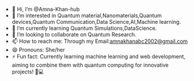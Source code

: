 - 👋 Hi, I’m @Amna-Khan-hub
- 👀 I’m interested in Quantum material,Nanomaterials,Quantum devices,Quantum Communication,Data Science,AI,Machine learning.
- 🌱 I’m currently learning Quantum Simulations,DataScience.
- 💞️ I’m looking to collaborate on Quantum Research.
- 📫 How to reach me: Through my Email:amnakhanabc2002@gmail.com
- 😄 Pronouns: She/her
- ⚡ Fun fact: Currently learning machine learning and web development, aiming to combine them with quantum computing for innovative projects! 🚀💻

<!---
Amna-Khan-hub/Amna-Khan-hub is a ✨ special ✨ repository because its `README.md` (this file) appears on your GitHub profile.
You can click the Preview link to take a look at your changes.
--->
